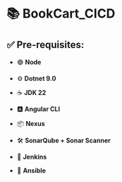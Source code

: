 # 📚 BookCart_CICD

## ✅ Pre-requisites:

* 🟢 **Node** 

* ⚙️ **Dotnet 9.0**

* ☕ **JDK 22**

* 🅰️ **Angular CLI**

* 📦 **Nexus**

* 🛠️ **SonarQube + Sonar Scanner**

* 🚀 **Jenkins**

* 🤖 **Ansible**
